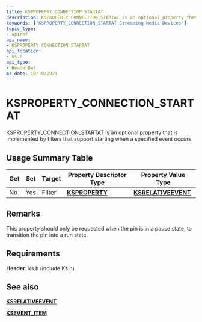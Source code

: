 ```yaml
---
title: KSPROPERTY_CONNECTION_STARTAT
description: KSPROPERTY_CONNECTION_STARTAT is an optional property that is implemented by filters that support starting when a specified event occurs.
keywords: ["KSPROPERTY_CONNECTION_STARTAT Streaming Media Devices"]
topic_type:
- apiref
api_name:
- KSPROPERTY_CONNECTION_STARTAT
api_location:
- ks.h
api_type:
- HeaderDef
ms.date: 10/18/2021
---
```


# KSPROPERTY_CONNECTION_STARTAT

KSPROPERTY_CONNECTION_STARTAT is an optional property that is implemented by filters that support starting when a specified event occurs.

## Usage Summary Table

| Get | Set | Target | Property Descriptor Type | Property Value Type |
|--|--|--|--|--|
| No | Yes | Filter | [**KSPROPERTY**](/windows-hardware/drivers/stream/ksproperty-structure) | [**KSRELATIVEEVENT**](/windows-hardware/drivers/ddi/ks/ns-ks-ksrelativeevent) |

## Remarks

This property should only be requested when the pin is in a pause state, to transition the pin into a run state.

## Requirements

**Header:** ks.h (include Ks.h)

## See also

[**KSRELATIVEEVENT**](/windows-hardware/drivers/ddi/ks/ns-ks-ksrelativeevent)

[**KSEVENT_ITEM**](/windows-hardware/drivers/ddi/ks/ns-ks-ksevent_item)
